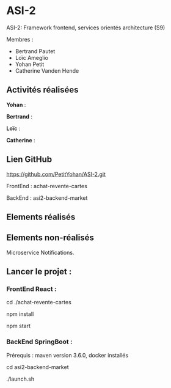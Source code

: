 # ASI-2

ASI-2: Framework frontend, services orientés architecture (S9)


Membres :

- Bertrand Pautet
- Loïc Ameglio
- Yohan Petit
- Catherine Vanden Hende

## Activités réalisées

**Yohan** :

**Bertrand** : 

**Loïc** :

**Catherine** :

## Lien GitHub

https://github.com/PetitYohan/ASI-2.git

FrontEnd : achat-revente-cartes

BackEnd : asi2-backend-market

## Elements réalisés


## Elements non-réalisés

Microservice Notifications.


## Lancer le projet :

### FrontEnd React :

cd ./achat-revente-cartes

npm install

npm start

### BackEnd SpringBoot : 

Prérequis : maven version 3.6.0, docker installés

cd asi2-backend-market

./launch.sh

